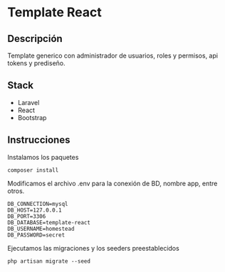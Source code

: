# Template React

## Descripción

Template generico con administrador de usuarios, roles y permisos, api tokens y prediseño.

## Stack

* Laravel
* React
* Bootstrap

## Instrucciones

Instalamos los paquetes

```
composer install
```

Modificamos el archivo .env para la conexión de BD, nombre app, entre otros.
```
DB_CONNECTION=mysql
DB_HOST=127.0.0.1
DB_PORT=3306
DB_DATABASE=template-react
DB_USERNAME=homestead
DB_PASSWORD=secret
```

Ejecutamos las migraciones y los seeders preestablecidos
```
php artisan migrate --seed
```

